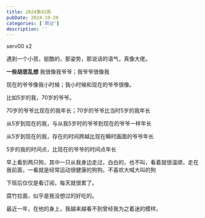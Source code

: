 ```yaml
---
title: 2024第42周
pubDate: 2024-10-20
categories: ['周记']
description: ''
---
```

serv00 x2


遇到一个小孩，挺酷的，那姿势，那说话的语气，真像大佬。


**一些胡思乱想**
我很像我爷爷；我爷爷很像我

现在的爷爷像我小时候；我小时候和现在的爷爷很像。

比如5岁的我，70岁的爷爷。

70岁的爷爷比现在的我年长；70岁的爷爷比当时5岁的我年长

从5岁到现在的我，与从我5岁时的爷爷到现在的爷爷一样年长

从5岁到现在的我，存在的时间跨越比现在瞬时画面的爷爷年长

5岁的我的时间点，比现在的爷爷的时间点年长



早上看到两只狗，其中一只从我身边走过，白白的，也不叫，看着就很温顺，走在我前面，一看就是经常运动很健康的狗狗。不喜欢大喊大叫的狗


下班后仅仅是看订阅，每天就很累了。


腐竹拉面，似乎是我没想过的好吃的。


最近一年，在他的身上，我越来越看不到曾经我为之着迷的模样。
